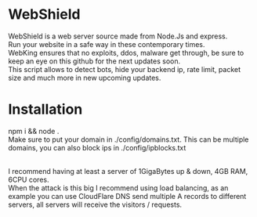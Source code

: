 # WebShield
WebShield is a web server source made from Node.Js and express. <br>
Run your website in a safe way in these contemporary times. <br>
WebKing ensures that no exploits, ddos, malware get through, be sure to keep an eye on this github for the next updates soon. <br>
This script allows to detect bots, hide your backend ip, rate limit, packet size and much more in new upcoming updates.

# Installation
npm i && node .
<br>
Make sure to put your domain in ./config/domains.txt. This can be multiple domains, you can also block ips in ./config/ipblocks.txt

<br>
I recommend having at least a server of 1GigaBytes up & down, 4GB RAM, 6CPU cores. <br>
When the attack is this big I recommend using load balancing, as an example you can use CloudFlare DNS send multiple A records to different servers, all servers will receive the visitors / requests.
